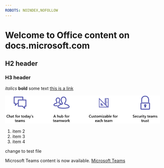 ```yaml
---
ROBOTS: NOINDEX,NOFOLLOW
---
```


# Welcome to Office content on docs.microsoft.com
## H2 header
### H3 header

*italics*
**bold**
some text
[this is a link](Office-365-groups.md)

![alt text whatever](media/Overview-Microsoft-Teams-image1.png)

1. item 2
2. item 3
3. item 4


change to test file






Microsoft Teams content is now available.
[Microsoft Teams](https://docs.microsoft.com/MicrosoftTeams)
